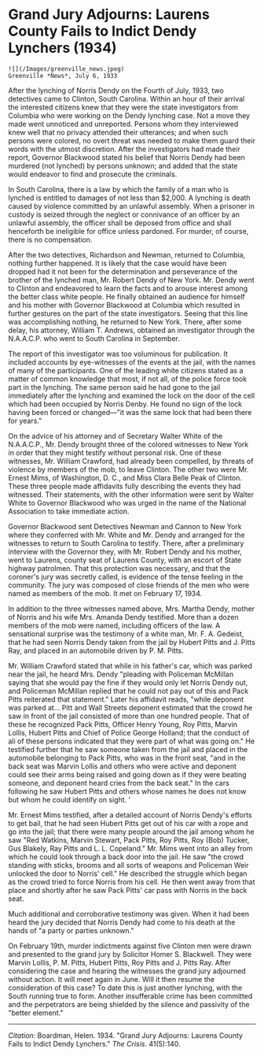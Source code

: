 <!--
title:   Grand Jury Adjourns: Laurens County Fails to Indict Dendy Lynchers
author:  Boardman, Helen
journal: The Crisis
year:    1934
volume:  41
issue:   5
pages:   140
-->
# Grand Jury Adjourns: Laurens County Fails to Indict Dendy Lynchers (1934)

```{margin}
![](/Images/greenville_news.jpeg)   
Greenville *News*, July 6, 1933
```

After the lynching of Norris Dendy on the Fourth of July, 1933, two detectives came to Clinton, South Carolina. Within an hour of their arrival the interested citizens knew that they were the state investigators from Columbia who were working on the Dendy lynching case. Not a move they made went unnoticed and unreported. Persons whom they interviewed knew well that no privacy attended their utterances; and when such persons were colored, no overt threat was needed to make them guard their words with the utmost discretion. After the investigators had made their report, Governor Blackwood stated his belief that Norris Dendy had been murdered (not lynched) by persons unknown; and added that the state would endeavor to find and prosecute the criminals.

In South Carolina, there is a law by which the family of a man who is lynched is entitled to damages of not less than $2,000. A lynching is death caused by violence committed by an unlawful assembly. When a prisoner in custody is seized through the neglect or connivance of an officer by an unlawful assembly, the officer shall be deposed from office and shall henceforth be ineligible for office unless pardoned. For murder, of course, there is no compensation.

After the two detectives, Richardson and Newman, returned to Columbia, nothing further happened. It is likely that the case would have been dropped had it not been for the determination and perseverance of the brother of the lynched man, Mr. Robert Dendy of New York. Mr. Dendy went to Clinton and endeavored to learn the facts and to arouse interest among the better class white people. He finally obtained an audience for himself and his mother with Governor Blackwood at Columbia which resulted in further gestures on the part of the state investigators. Seeing that this line was accomplishing nothing, he returned to New York. There, after some delay, his attorney, William T. Andrews, obtained an investigator through the N.A.A.C.P. who went to South Carolina in September.

The report of this investigator was too voluminous for publication. It included accounts by eye-witnesses of the events at the jail, with the names of many of the participants. One of the leading white citizens stated as a matter of common knowledge that most, if not  all, of the police force took part in the lynching. The same person said he had gone to the jail immediately after the lynching and examined the lock on the door of the cell which had been occupied by Norris Denby. He found no sign of the lock having been forced or changed—"it was the same lock that had been there for years."

On the advice of his attorney and of Secretary Walter White of the N.A.A.C.P., Mr. Dendy brought three of the colored witnesses to New York in order that they might testify without personal risk. One of these witnesses, Mr. William Crawford, had already been compelled, by threats of violence by members of the mob, to leave Clinton. The other two were Mr. Ernest Mims, of Washington, D. C., and Miss Clara Belle Peak of Clinton. These three people made affidavits fully describing the events they had witnessed. Their statements, with the other information were sent by Walter White to Governor Blackwood who was urged in the name of the National Association to take immediate action.

Governor Blackwood sent Detectives Newman and Cannon to New York where they conferred with Mr. White and Mr. Dendy and arranged for the witnesses to return to South Carolina to testify. There, after a preliminary interview with the Governor they, with Mr. Robert Dendy and his mother, went to Laurens, county seat of Laurens County, with an escort of State highway patrolmen. That this protection was necessary, and that the coroner's jury was secretly called, is evidence of the tense feeling in the community. The jury was composed of close friends of the men who were named as members of the mob. It met on February 17, 1934.

In addition to the three witnesses named above, Mrs. Martha Dendy, mother of Norris and his wife Mrs. Amanda Dendy testified. More than a dozen members of the mob were named, including officers of the law. A sensational surprise was the testimony of a white man, Mr. F. A. Gedeist, that he had seen Norris Dendy taken from the jail by Hubert Pitts and J. Pitts Ray, and placed in an automobile driven by P. M. Pitts.

Mr. William Crawford stated that while in his father's car, which was parked near the jail, he heard Mrs. Dendy "pleading with Policeman McMillan saying that she would pay the fine if they would only let Norris Dendy out, and Policeman McMillan replied that he could not pay out of this and Pack Pitts reiterated that statement." Later his affidavit reads, "while deponent was parked at... Pitt and Wall Streets deponent estimated that the crowd he saw in front of the jail consisted of more than one hundred people. That of these he recognized Pack Pitts, Officer Henry Young, Roy Pitts, Marvin Lollis, Hubert Pitts and Chief of Police George Holland; that the conduct of ali of these persons indicated that they were part of what was going on." He testified further that he saw someone taken from the jail and placed in the automobile belonging to Pack Pitts, who was in the front seat, "and in the back seat was Marvin Lollis and others who were active and deponent could see their arms being raised and going down as if they were beating someone, and deponent heard cries from the back seat." In the cars following he saw Hubert Pitts and others whose names he does not know but whom he could identify on sight. '

Mr. Ernest Mims testified, after a detailed account of Norris Dendy's efforts to get bail, that he had seen Hubert Pitts get out of his car with a rope and go into the jail; that there were many people around the jail among whom he saw "Red Watkins, Marvin Stewart, Pack Pitts, Roy Pitts, Roy (Bob) Tucker, Gus Blakely, Ray Pitts and L. L. Copeland." Mr. Mims went into an alley from which he could look through a back door into the jail. He saw "the crowd standing with sticks, brooms and all sorts of weapons and Policeman Weir unlocked the door to Norris' cell." He described the struggle which began as the crowd tried to force Norris from his cell. He then went away from that place and shortly after he saw Pack Pitts' car pass with Norris in the back seat.

Much additional and corroborative testimony was given. When it had been heard the jury decided that Norris Dendy had come to his death at the hands of "a party or parties unknown."

On February 19th, murder indictments against five Clinton men were drawn and presented to the grand jury by Solicitor Homer S. Blackwell. They were Marvin Lollis, P. M. Pitts, Hubert Pitts, Roy Pitts and J. Pitts Ray. After considering the case and hearing the witnesses the grand jury adjourned without action. It will meet again in June. Will it then resume the consideration of this case? To date this is just another lynching, with the South running true to form. Another insufferable crime has been committed and the perpetrators are being shielded by the silence and passivity of the "better element."

_________________
*Citation:* Boardman, Helen. 1934. "Grand Jury Adjourns: Laurens County Fails to Indict Dendy Lynchers." *The Crisis*. 41(5):140.